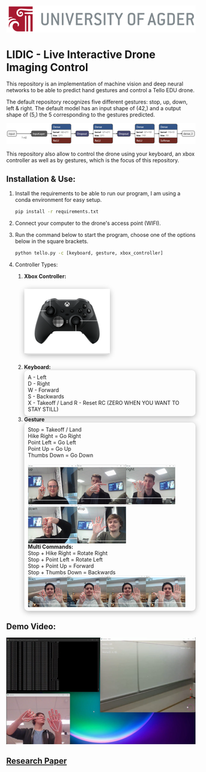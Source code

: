 <img style='margin:0;' style="width: 100%;height:auto;" src="static/UIA_Header_English.png" alt=""/>

# LIDIC - Live Interactive Drone Imaging Control
This repository is an implementation of machine vision and deep neural networks to
be able to predict hand gestures and control a Tello EDU drone.

The default repository recognizes five different gestures: stop, up, down, left & right.
The default model has an input shape of (42,) and a output shape of (5,) the 5 corresponding to the gestures predicted.

![](static/default_model.png)

This repository also allow to control the drone using your keyboard, an xbox controller as well as by gestures,
which is the focus of this repository.


## Installation & Use:
1. Install the requirements to be able to run our program, I am using a conda environment for easy setup.  

    ```bash
    pip install -r requirements.txt
    ```
2. Connect your computer to the drone's access point (WIFI).
3. Run the command below to start the program, choose one of the options below in the square brackets.
   ```bash
   python tello.py -c [keyboard, gesture, xbox_controller]
   ```
4. Controller Types:
    <div>
        <ol>
            <li><b>Xbox Controller:</b></li>
            <div style="margin-top:25px; margin-bottom: 25px;width:50%;background-color:rgba(0, 0, 0, 0.1); border-radius: 10px;
                        box-shadow: 0 3px 15px rgba(0,0,0,0.3);justify-content: flex-start;">
                <img src="static/ControllerLayout.png" alt=""/>
            </div>
            <li><b>Keyboard:</b>
               <div style="box-shadow: 0 3px 15px rgba(0,0,0,0.3);padding: 10px;border-radius: 10px;">
                    A - Left<br/>
                    D - Right<br/>
                    W - Forward<br/>
                    S - Backwards<br/>
                    X - Takeoff / Land
                    R - Reset RC (ZERO WHEN YOU WANT TO STAY STILL)
               </div>
            </li>
            <li><b>Gesture</b>
                <div style="box-shadow: 0 3px 15px rgba(0,0,0,0.3);padding: 10px;border-radius: 10px;">
                    Stop = Takeoff / Land<br/>
                    Hike Right = Go Right<br/>
                    Point Left = Go Left<br/>
                    Point Up = Go Up<br/>
                    Thumbs Down = Go Down<br/><br/>
                    <div style="display:flex;flex-wrap: wrap; justify-content: flex-start; justify-self: center">
                        <img style='width:30%;' src="static/directions/UpGesture.png" alt="up gesture"/>
                        <img style='width:30%;' src="static/directions/LeftGesture.png" alt="left gesture"/>
                        <img style='width:30%;' src="static/directions/RightGesture.png" alt="right gesture"/>
                        <img style='width:30%;' src="static/directions/DownGesture.png" alt="down gesture"/>
                        <img style='width:30%;' src="static/directions/StopGesture.png" alt="stop gesture"/>
                    </div>
                    <b> Multi Commands:</b><br/>
                    Stop + Hike Right = Rotate Right<br/>
                    Stop + Point Left = Rotate Left<br/>
                    Stop + Point Up = Forward<br/>
                    Stop + Thumbs Down = Backwards<br/>
                    <div style="display:flex;flex-wrap: wrap; justify-content: flex-start; justify-self: center">
                       <img style='width:24%;' src="static/directions/ControllerBackwards.png" alt="up gesture"/>
                       <img style='width:24%;' src="static/directions/ControllerForward.png" alt="left gesture"/>
                       <img style='width:24%;' src="static/directions/ControllerRotateLeft.png" alt="right gesture"/>
                       <img style='width:24%;' src="static/directions/ControllerRotateRight.png" alt="down gesture"/>
                    </div>
                </div>
            </li>
        </ol>
    </div>

## Demo Video:
[![Demo Video](static/DemoTemplate.png)](https://youtu.be/KWKo3OtTaCg "Demo Video")

## [Research Paper](./static/LIDIC.pdf)
